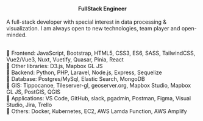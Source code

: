 <h4 align='center'>
  FullStack Engineer 
</h4>


<p>
A full-stack developer with special interest in data processing & visualization. I am always open to new technologies, team player and open-minded.
</p>

<br>🔸 Frontend: JavaScript, Bootstrap, HTML5, CSS3, ES6, SASS, TailwindCSS, Vue2/Vue3, Nuxt, Vuetify, Quasar, Pinia, React
<br>🔸 Other libraries: D3.js, Mapbox GL JS
<br>🔸 Backend: Python, PHP, Laravel, Node.js, Express, Sequelize
<br>🔸 Database: Postgres/MySql, Elastic Search, MongoDB
<br>🔸 GIS: Tippocanoe, Tileserver-gl, geoserver.org, Mapbox Studio, Mapbox GL JS, PostGIS, QGIS
<br>🔸 Applications: VS Code, GitHub, slack, pgadmin, Postman, Figma, Visual Studio, Jira, Trello
<br>🔸 Others: Docker, Kubernetes, EC2, AWS Lamda Function, AWS Amplify

